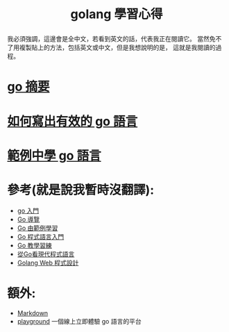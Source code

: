 # <p style="text-align: center;">**golang 學習心得**</p>

我必須強調，這邊會是全中文，若看到英文的話，代表我正在閱讀它。
當然免不了用複製貼上的方法，包括英文或中文，但是我想說明的是，
這就是我閱讀的過程。

# [go 摘要](go-summary.md)  
# [如何寫出有效的 go 語言](effective-go.md)
# [範例中學 go 語言](gobyexample.md)  

# 參考(就是說我暫時沒翻譯):

-   [go 入門](https://tour.golang.org/welcome/1)
-   [Go 導覽](https://www.tutorialspoint.com/go/)
-   [Go 由範例學習](https://gobyexample.com/)
-   [Go 程式語言入門](https://www.toptal.com/go/go-programming-a-step-by-step-introductory-tutorial)
-   [Go 教學習練](https://github.com/davidhoo/go-tour)
-   [從Go看現代程式語言](http://www.ithome.com.tw/voice/99698)
-   [Golang Web 程式設計](https://blog.kdchang.cc/2017/07/02/golang101-tutorial-web-basic/)

# 額外:
- [Markdown](markdown.md)  
- [playground](https://play.golang.org/) 一個線上立即體驗 go 語言的平台

